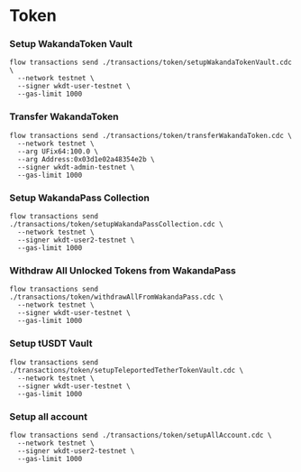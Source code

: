 # Token
### Setup WakandaToken Vault
```
flow transactions send ./transactions/token/setupWakandaTokenVault.cdc \
  --network testnet \
  --signer wkdt-user-testnet \
  --gas-limit 1000
```

### Transfer WakandaToken
```
flow transactions send ./transactions/token/transferWakandaToken.cdc \
  --network testnet \
  --arg UFix64:100.0 \
  --arg Address:0x03d1e02a48354e2b \
  --signer wkdt-admin-testnet \
  --gas-limit 1000
```

### Setup WakandaPass Collection
```
flow transactions send ./transactions/token/setupWakandaPassCollection.cdc \
  --network testnet \
  --signer wkdt-user2-testnet \
  --gas-limit 1000
```

### Withdraw All Unlocked Tokens from WakandaPass
```
flow transactions send ./transactions/token/withdrawAllFromWakandaPass.cdc \
  --network testnet \
  --signer wkdt-user-testnet \
  --gas-limit 1000
```

### Setup tUSDT Vault
```
flow transactions send ./transactions/token/setupTeleportedTetherTokenVault.cdc \
  --network testnet \
  --signer wkdt-user-testnet \
  --gas-limit 1000
```

### Setup all account
```
flow transactions send ./transactions/token/setupAllAccount.cdc \
  --network testnet \
  --signer wkdt-user2-testnet \
  --gas-limit 1000
```
